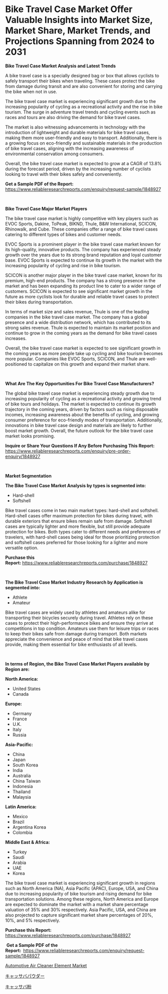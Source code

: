 <p><h1>Bike Travel Case Market Offer Valuable Insights into Market Size, Market Share, Market Trends, and Projections Spanning from 2024 to 2031</h1></p><p><strong>Bike Travel Case Market Analysis and Latest Trends</strong></p>
<p><p>A bike travel case is a specially designed bag or box that allows cyclists to safely transport their bikes when traveling. These cases protect the bike from damage during transit and are also convenient for storing and carrying the bike when not in use.</p><p>The bike travel case market is experiencing significant growth due to the increasing popularity of cycling as a recreational activity and the rise in bike tourism. The surge in adventure travel trends and cycling events such as races and tours are also driving the demand for bike travel cases.</p><p>The market is also witnessing advancements in technology with the introduction of lightweight and durable materials for bike travel cases, making them more user-friendly and easy to transport. Additionally, there is a growing focus on eco-friendly and sustainable materials in the production of bike travel cases, aligning with the increasing awareness of environmental conservation among consumers.</p><p>Overall, the bike travel case market is expected to grow at a CAGR of 13.8% during the forecast period, driven by the increasing number of cyclists looking to travel with their bikes safely and conveniently.</p></p>
<p><strong>Get a Sample PDF of the Report:&nbsp;</strong> <a href="https://www.reliableresearchreports.com/enquiry/request-sample/1848927">https://www.reliableresearchreports.com/enquiry/request-sample/1848927</a></p>
<p>&nbsp;</p>
<p><strong>Bike Travel Case Major Market Players</strong></p>
<p><p>The bike travel case market is highly competitive with key players such as EVOC Sports, Dakine, ToPeak, BIKND, Thule, B&W International, SCICON, Rhinowalk, and Cube. These companies offer a range of bike travel cases catering to different types of bikes and customer needs.</p><p>EVOC Sports is a prominent player in the bike travel case market known for its high-quality, innovative products. The company has experienced steady growth over the years due to its strong brand reputation and loyal customer base. EVOC Sports is expected to continue its growth in the market with the increasing popularity of cycling and rise in bike tourism.</p><p>SCICON is another major player in the bike travel case market, known for its premium, high-end products. The company has a strong presence in the market and has been expanding its product line to cater to a wider range of customers. SCICON is expected to see significant market growth in the future as more cyclists look for durable and reliable travel cases to protect their bikes during transportation.</p><p>In terms of market size and sales revenue, Thule is one of the leading companies in the bike travel case market. The company has a global presence and a wide distribution network, which has contributed to its strong sales revenue. Thule is expected to maintain its market position and continue to grow in the coming years as the demand for bike travel cases increases.</p><p>Overall, the bike travel case market is expected to see significant growth in the coming years as more people take up cycling and bike tourism becomes more popular. Companies like EVOC Sports, SCICON, and Thule are well-positioned to capitalize on this growth and expand their market share.</p></p>
<p>&nbsp;</p>
<p><strong>What Are The Key Opportunities For Bike Travel Case Manufacturers?</strong></p>
<p><p>The global bike travel case market is experiencing steady growth due to increasing popularity of cycling as a recreational activity and growing trend of bike tours and holidays. The market is expected to continue its growth trajectory in the coming years, driven by factors such as rising disposable incomes, increasing awareness about the benefits of cycling, and growing consumer preference for eco-friendly modes of transportation. Additionally, innovations in bike travel case design and materials are likely to further boost market growth. Overall, the future outlook for the bike travel case market looks promising.</p></p>
<p><strong>Inquire or Share Your Questions If Any Before Purchasing This Report:</strong> <a href="https://www.reliableresearchreports.com/enquiry/pre-order-enquiry/1848927">https://www.reliableresearchreports.com/enquiry/pre-order-enquiry/1848927</a></p>
<p>&nbsp;</p>
<p><strong>Market Segmentation</strong></p>
<p><strong>The Bike Travel Case Market Analysis by types is segmented into:</strong></p>
<p><ul><li>Hard-shell</li><li>Softshell</li></ul></p>
<p><p>Bike travel cases come in two main market types: hard-shell and softshell. Hard-shell cases offer maximum protection for bikes during travel, with durable exteriors that ensure bikes remain safe from damage. Softshell cases are typically lighter and more flexible, but still provide adequate protection for bikes. Both types cater to different needs and preferences of travelers, with hard-shell cases being ideal for those prioritizing protection and softshell cases preferred for those looking for a lighter and more versatile option.</p></p>
<p><strong>Purchase this Report:&nbsp;</strong><a href="https://www.reliableresearchreports.com/purchase/1848927">https://www.reliableresearchreports.com/purchase/1848927</a></p>
<p>&nbsp;</p>
<p><strong>The Bike Travel Case Market Industry Research by Application is segmented into:</strong></p>
<p><ul><li>Athlete</li><li>Amateur</li></ul></p>
<p><p>Bike travel cases are widely used by athletes and amateurs alike for transporting their bicycles securely during travel. Athletes rely on these cases to protect their high-performance bikes and ensure they arrive at competitions in top condition. Amateurs use them for leisure trips or races to keep their bikes safe from damage during transport. Both markets appreciate the convenience and peace of mind that bike travel cases provide, making them essential for bike enthusiasts of all levels.</p></p>
<p>&nbsp;</p>
<p><strong>In terms of Region, the Bike Travel Case Market Players available by Region are:</strong></p>
<p>
    <p> <strong> North America: </strong>
        <ul>
            <li>United States</li>
            <li>Canada</li>
        </ul>
        </p> 
    <p> <strong> Europe: </strong>
        <ul>
            <li>Germany</li>
            <li>France</li>
            <li>U.K.</li>
            <li>Italy</li>
            <li>Russia</li>
        </ul>
        </p> 
    <p> <strong> Asia-Pacific: </strong>
        <ul>
            <li>China</li>
            <li>Japan</li>
            <li>South Korea</li>
            <li>India</li>
            <li>Australia</li>
            <li>China Taiwan</li>
            <li>Indonesia</li>
            <li>Thailand</li>
            <li>Malaysia</li>
        </ul>
        </p> 
    <p> <strong> Latin America: </strong>
        <ul>
            <li>Mexico</li>
            <li>Brazil</li>
            <li>Argentina Korea</li>
            <li>Colombia</li>
        </ul>
        </p> 
    <p> <strong> Middle East & Africa: </strong>
        <ul>
            <li>Turkey</li>
            <li>Saudi</li>
            <li>Arabia</li>
            <li>UAE</li>
            <li>Korea</li>
        </ul>
    </p>
    </p>
<p><p>The bike travel case market is experiencing significant growth in regions such as North America (NA), Asia Pacific (APAC), Europe, USA, and China due to increasing popularity of bike tourism and rising demand for bike transportation solutions. Among these regions, North America and Europe are expected to dominate the market with a market share percentage valuation of 35% and 30% respectively. Asia Pacific, USA, and China are also projected to capture significant market share percentages of 20%, 10%, and 5% respectively.</p></p>
<p><strong>Purchase this Report: </strong><a href="https://www.reliableresearchreports.com/purchase/1848927">https://www.reliableresearchreports.com/purchase/1848927</a></p>
<p>&nbsp;<strong>Get a Sample PDF of the Report:&nbsp;&nbsp;</strong><a href="https://www.reliableresearchreports.com/enquiry/request-sample/1848927">https://www.reliableresearchreports.com/enquiry/request-sample/1848927</a></p>
<p><strong></strong></p>
<p><p><a href="https://gratis-rainforest-2ca.notion.site/Automotive-Air-Cleaner-Element-Market-Size-Market-Trends-and-Growth-Outlook-forecasted-for-period--0674b0e08a4b4a09a2c6f4af2b9e349d">Automotive Air Cleaner Element Market</a></p><p><a href="https://github.com/RodHoppe07/Market-Research-Report-List-1/blob/main/58471205877.md">キャッサバパウダー</a></p><p><a href="https://github.com/laurenreichert/Market-Research-Report-List-1/blob/main/19019765876.md">キャッサバ粉</a></p></p>